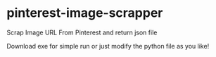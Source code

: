 # pinterest-image-scrapper
Scrap Image URL From Pinterest and return json file

Download exe for simple run or just modify the python file as you like!
